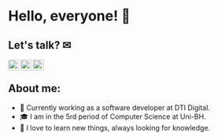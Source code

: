 # Hello, everyone! 🧠

## Let's talk? ✉

<body>
        <div>
        <a href="https://www.linkedin.com/in/fabiana-quelott-900904158/">
            <img align="left" alt="LinkedIN" width="22px" src="https://i.pinimg.com/originals/58/99/22/589922e187ab719d0afa9c4c2993019b.png" />
        <a/>
            <a href="mailto:fabianaquelott@gmail.com">
            <img align="left" alt="Email" width="22px" src="https://cdn4.iconfinder.com/data/icons/free-colorful-icons/360/gmail.png" />
        <a/>
                <a href="https://api.whatsapp.com/send?phone=5531997804817">
            <img align="left" alt="WhatsApp" width="22px" src="https://toppng.com/public/uploads/thumbnail/whatsapp-logo-png-transparent-logo-whatsapp-115628966244xsiz4ydhh.png" />
        <a/>
        </div>
</body>
                <div>⠀</div>

## About me:
- 🔭 Currently working as a software developer at DTI Digital.
- 🎓 I am in the 5rd period of Computer Science at Uni-BH.
- 💬 I love to learn new things, always looking for knowledge.
        

                        

